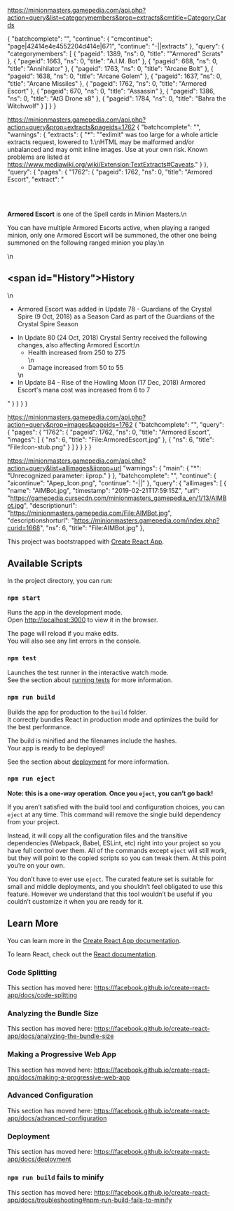https://minionmasters.gamepedia.com/api.php?action=query&list=categorymembers&prop=extracts&cmtitle=Category:Cards

{
    "batchcomplete": "",
    "continue": {
        "cmcontinue": "page|42414e4e4552204d414e|671",
        "continue": "-||extracts"
    },
    "query": {
        "categorymembers": [
            {
                "pageid": 1389,
                "ns": 0,
                "title": "\"Armored\" Scrats"
            },
            {
                "pageid": 1663,
                "ns": 0,
                "title": "A.I.M. Bot"
            },
            {
                "pageid": 668,
                "ns": 0,
                "title": "Annihilator"
            },
            {
                "pageid": 1763,
                "ns": 0,
                "title": "Arcane Bolt"
            },
            {
                "pageid": 1638,
                "ns": 0,
                "title": "Arcane Golem"
            },
            {
                "pageid": 1637,
                "ns": 0,
                "title": "Arcane Missiles"
            },
            {
                "pageid": 1762,
                "ns": 0,
                "title": "Armored Escort"
            },
            {
                "pageid": 670,
                "ns": 0,
                "title": "Assassin"
            },
            {
                "pageid": 1386,
                "ns": 0,
                "title": "AtG Drone x8"
            },
            {
                "pageid": 1784,
                "ns": 0,
                "title": "Bahra the Witchwolf"
            }
        ]
    }
}

https://minionmasters.gamepedia.com/api.php?action=query&prop=extracts&pageids=1762
{
    "batchcomplete": "",
    "warnings": {
        "extracts": {
            "*": "\"exlimit\" was too large for a whole article extracts request, lowered to 1.\nHTML may be malformed and/or unbalanced and may omit inline images. Use at your own risk. Known problems are listed at https://www.mediawiki.org/wiki/Extension:TextExtracts#Caveats."
        }
    },
    "query": {
        "pages": {
            "1762": {
                "pageid": 1762,
                "ns": 0,
                "title": "Armored Escort",
                "extract": "<p><br></p><p><br><b>Armored Escort</b> is one of the Spell cards in Minion Masters.\n</p><p>You can have multiple Armored Escorts active, when playing a ranged minion, only one Armored Escort will be summoned, the other one being summoned on the following ranged minion you play.\n</p>\n<h2><span id=\"History\">History</span></h2>\n<ul><li>Armored Escort was added in Update 78 - Guardians of the Crystal Spire (9 Oct, 2018) as a Season Card as part of the Guardians of the Crystal Spire Season</li></ul><ul><li>In Update 80 (24 Oct, 2018) Crystal Sentry received the following changes, also affecting Armored Escort:\n<ul><li>Health increased from 250 to 275</li>\n<li>Damage increased from 50 to 55</li></ul></li>\n<li>In Update 84 - Rise of the Howling Moon (17 Dec, 2018) Armored Escort's mana cost was increased from 6 to 7</li></ul>"
            }
        }
    }
}


https://minionmasters.gamepedia.com/api.php?action=query&prop=images&pageids=1762
{
    "batchcomplete": "",
    "query": {
        "pages": {
            "1762": {
                "pageid": 1762,
                "ns": 0,
                "title": "Armored Escort",
                "images": [
                    {
                        "ns": 6,
                        "title": "File:ArmoredEscort.jpg"
                    },
                    {
                        "ns": 6,
                        "title": "File:Icon-stub.png"
                    }
                ]
            }
        }
    }
}






https://minionmasters.gamepedia.com/api.php?action=query&list=allimages&iiprop=url
    "warnings": {
        "main": {
            "*": "Unrecognized parameter: iiprop."
        }
    },
    "batchcomplete": "",
    "continue": {
        "aicontinue": "Apep_Icon.png",
        "continue": "-||"
    },
    "query": {
        "allimages": [
            {
                "name": "AIMBot.jpg",
                "timestamp": "2019-02-21T17:59:15Z",
                "url": "https://gamepedia.cursecdn.com/minionmasters_gamepedia_en/1/13/AIMBot.jpg",
                "descriptionurl": "https://minionmasters.gamepedia.com/File:AIMBot.jpg",
                "descriptionshorturl": "https://minionmasters.gamepedia.com/index.php?curid=1668",
                "ns": 6,
                "title": "File:AIMBot.jpg"
            },






This project was bootstrapped with [Create React App](https://github.com/facebook/create-react-app).

## Available Scripts

In the project directory, you can run:

### `npm start`

Runs the app in the development mode.<br />
Open [http://localhost:3000](http://localhost:3000) to view it in the browser.

The page will reload if you make edits.<br />
You will also see any lint errors in the console.

### `npm test`

Launches the test runner in the interactive watch mode.<br />
See the section about [running tests](https://facebook.github.io/create-react-app/docs/running-tests) for more information.

### `npm run build`

Builds the app for production to the `build` folder.<br />
It correctly bundles React in production mode and optimizes the build for the best performance.

The build is minified and the filenames include the hashes.<br />
Your app is ready to be deployed!

See the section about [deployment](https://facebook.github.io/create-react-app/docs/deployment) for more information.

### `npm run eject`

**Note: this is a one-way operation. Once you `eject`, you can’t go back!**

If you aren’t satisfied with the build tool and configuration choices, you can `eject` at any time. This command will remove the single build dependency from your project.

Instead, it will copy all the configuration files and the transitive dependencies (Webpack, Babel, ESLint, etc) right into your project so you have full control over them. All of the commands except `eject` will still work, but they will point to the copied scripts so you can tweak them. At this point you’re on your own.

You don’t have to ever use `eject`. The curated feature set is suitable for small and middle deployments, and you shouldn’t feel obligated to use this feature. However we understand that this tool wouldn’t be useful if you couldn’t customize it when you are ready for it.

## Learn More

You can learn more in the [Create React App documentation](https://facebook.github.io/create-react-app/docs/getting-started).

To learn React, check out the [React documentation](https://reactjs.org/).

### Code Splitting

This section has moved here: https://facebook.github.io/create-react-app/docs/code-splitting

### Analyzing the Bundle Size

This section has moved here: https://facebook.github.io/create-react-app/docs/analyzing-the-bundle-size

### Making a Progressive Web App

This section has moved here: https://facebook.github.io/create-react-app/docs/making-a-progressive-web-app

### Advanced Configuration

This section has moved here: https://facebook.github.io/create-react-app/docs/advanced-configuration

### Deployment

This section has moved here: https://facebook.github.io/create-react-app/docs/deployment

### `npm run build` fails to minify

This section has moved here: https://facebook.github.io/create-react-app/docs/troubleshooting#npm-run-build-fails-to-minify
